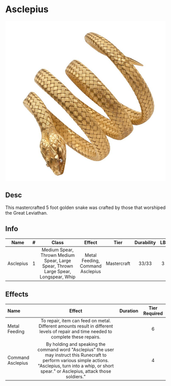 # Asclepius

![Copyright](Asclepius.png)

## Desc

This mastercrafted 5 foot golden snake was crafted by those that worshiped the Great Leviathan.

## Info

|   Name   | # |                                 Class                                 |              Effect              |    Tier    | Durability | LB | Value |
| :-------: | :-: | :--------------------------------------------------------------------: | :------------------------------: | :---------: | :--------: | :-: | :---: |
| Asclepius | 1 | Medium Spear, Thrown Medium Spear, Large Spear, Thrown Large Spear, Longspear, Whip | Metal Feeding, Command Asclepius | Mastercraft |   33/33   | 3 |   ?   |

## Effects

| Name              |                                                                                                      Effect                                                                                                      | Duration | Tier Required |
| :---------------- | :---------------------------------------------------------------------------------------------------------------------------------------------------------------------------------------------------------------: | :------: | :-----------: |
| Metal Feeding     |                                       To repair, item can feed on metal. Different amounts result in different levels of repair and time needed to complete these repairs.                                       |          |       6       |
| Command Asclepius | By holding and speaking the command word "Asclepius" the user may instruct this Runecraft to perform various simple actions. "Asclepius, turn into a whip, or short spear." or Asclepius, attack those soldiers." |          |       4       |
